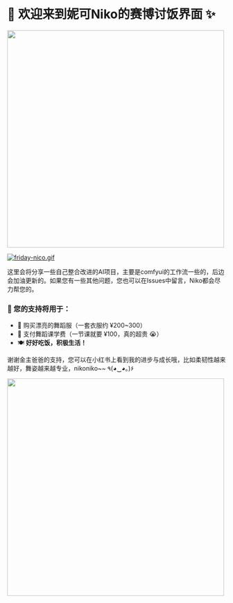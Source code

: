 
# 🌟 欢迎来到妮可Niko的赛博讨饭界面 ✨

<img src="https://i.postimg.cc/d0Wt78nk/friday-nico.gif" width="500px">

[![friday-nico.gif](https://i.postimg.cc/d0Wt78nk/friday-nico.gif)](https://postimg.cc/FfLQ8kMN)

这里会将分享一些自己整合改进的AI项目，主要是comfyui的工作流一些的，后边会加油更新的。如果您有一些其他问题，您也可以在Issues中留言，Niko都会尽力帮您的。

### 💖 您的支持将用于：
- 👗 购买漂亮的舞蹈服（一套衣服约 ¥200~300）
- 💃 支付舞蹈课学费（一节课就要 ¥100，真的超贵 😭）
- 🍽️ **好好吃饭，积极生活！**

谢谢金主爸爸的支持，您可以在小红书上看到我的进步与成长哦，比如柔韧性越来越好，舞姿越来越专业，nikoniko~~ ٩(◕‿◕｡)۶

<img src="https://i.postimg.cc/cCtqL35S/image.jpg" width="500px">
